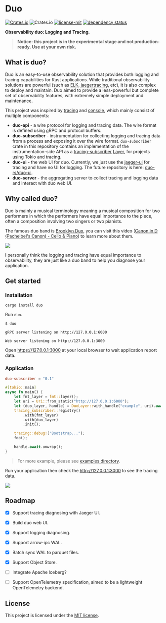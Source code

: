# Duo

[![Crates.io](https://img.shields.io/crates/v/duo.svg)](https://crates.io/crates/duo)
![Crates.io](https://img.shields.io/crates/d/duo)
[![license-mit](https://img.shields.io/badge/license-MIT-yellow.svg)](./LICENSE)
[![dependency status](https://deps.rs/repo/github/duo-rs/duo/status.svg)](https://deps.rs/repo/github/duo-rs/duo)

**Observability duo: Logging and Tracing.**

> **Notice: this project is in the experimental stage and not production-ready. Use at your own risk.**

## What is duo?

Duo is an easy-to-use observability solution that provides both logging and tracing capabilities for Rust applications. While traditional observability solutions are powerful (such as [ELK](https://elastic.co), [jaegertracing](https://jaegertracing.io), etc), it is also complex to deploy and maintain. Duo aimed to provide a less-powerful but complete set of observability features, with extremely simple deployment and maintenance.

This project was inspired by [tracing](https://github.com/tokio-rs/tracing) and [console](https://github.com/tokio-rs/console), which mainly consist of multiple components:

- **duo-api** - a wire protocol for logging and tracing data. The wire format is defined using gRPC and protocol buffers.
- **duo-subscriber** - instrumentation for collecting logging and tracing data from a process and exposing it over the wire format. `duo-subscriber` crate in this repository contains an implementation of the instrumentation-side API as a [tracing-subscriber](https://crates.io/crates/tracing-subscriber) [Layer](https://docs.rs/tracing-subscriber/latest/tracing_subscriber/layer/trait.Layer.html), for projects using Tokio and tracing.
- **duo-ui** - the web UI for duo. Currently, we just use the [jaeger-ui](https://github.com/jaegertracing/jaeger-ui) for tracing and have no UI for logging. The future repository is here: [duo-rs/duo-ui](https://github.com/duo-rs/duo-ui).
- **duo-server** - the aggregating server to collect tracing and logging data and interact with duo web UI.

## Why called duo?

Duo is mainly a musical terminology meaning a musical composition for two performers in which the performers have equal importance to the piece, often a composition involving two singers or two pianists.

The famous duo band is [Brooklyn Duo](https://www.youtube.com/c/BrooklynDuo), you can visit this video ([Canon in D (Pachelbel's Canon) - Cello & Piano](https://www.youtube.com/watch?v=Ptk_1Dc2iPY)) to learn more about them.

![](https://i.ytimg.com/vi/Ptk_1Dc2iPY/maxresdefault.jpg)

I personally think the logging and tracing have equal importance to observability, they are just like a duo band to help you diagnose your application.

## Get started

### Installation

```
cargo install duo
```

Run `duo`.

```
$ duo

gRPC server listening on http://127.0.0.1:6000

Web server listening on http://127.0.0.1:3000
```

Open https://127.0.0.1:3000 at your local browser to wait application report data.

### Application

```toml
duo-subscriber = "0.1"
```

```rs
#[tokio::main]
async fn main() {
    let fmt_layer = fmt::layer();
    let uri = Uri::from_static("http://127.0.0.1:6000");
    let (duo_layer, handle) = DuoLayer::with_handle("example", uri).await;
    tracing_subscriber::registry()
        .with(fmt_layer)
        .with(duo_layer)
        .init();

    tracing::debug!("Bootstrap...");
    foo();

    handle.await.unwrap();
}
```

> For more example, please see [examples directory](./duo-subscriber/examples/).

Run your application then check the http://127.0.0.1:3000 to see the tracing data.

![](./duo-ui.png)

## Roadmap

- [x] Support tracing diagnosing with Jaeger UI.

- [x] Build duo web UI.

- [x] Support logging diagnosing.

- [x] Support arrow-ipc WAL.

- [x] Batch sync WAL to parquet files.

- [x] Support Object Store.

- [ ] Integrate Apache Iceberg?

- [ ] Support OpenTelemetry specification, aimed to be a lightweight OpenTelemetry backend.

## License

This project is licensed under the [MIT license](./LICENSE).
